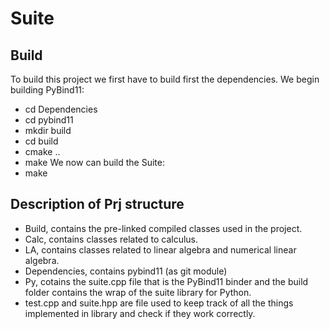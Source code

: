 # Suite

## Build
To build this project we first have to build first the dependencies.
We begin building PyBind11:
- cd Dependencies
- cd pybind11
- mkdir build
- cd build
- cmake ..
- make
We now can build the Suite:
- make
## Description of Prj structure
- Build, contains the pre-linked compiled classes used in the project.
- Calc, contains classes related to calculus.
- LA, contains classes related to linear algebra and numerical linear algebra.
- Dependencies, contains pybind11 (as git module)
- Py, cotains the suite.cpp file that is the PyBind11 binder and the build folder contains the wrap of the suite library for Python.
- test.cpp and suite.hpp are file used to keep track of all the things implemented in library and check if they work correctly.

